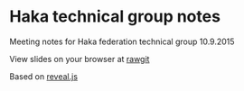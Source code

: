# Haka technical group notes

Meeting notes for Haka federation technical group 10.9.2015

View slides on your browser at [rawgit](https://cdn.rawgit.com/klaalo/20150910_Haka_tekninen_ryhma/master/index.html)

Based on [reveal.js](https://github.com/hakimel/reveal.js)